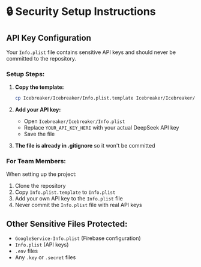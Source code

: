 # 🔒 Security Setup Instructions

## API Key Configuration

Your `Info.plist` file contains sensitive API keys and should never be committed to the repository.

### Setup Steps:

1. **Copy the template:**
   ```bash
   cp Icebreaker/Icebreaker/Info.plist.template Icebreaker/Icebreaker/Info.plist
   ```

2. **Add your API key:**
   - Open `Icebreaker/Icebreaker/Info.plist`
   - Replace `YOUR_API_KEY_HERE` with your actual DeepSeek API key
   - Save the file

3. **The file is already in .gitignore** so it won't be committed

### For Team Members:

When setting up the project:
1. Clone the repository
2. Copy `Info.plist.template` to `Info.plist`
3. Add your own API key to the `Info.plist` file
4. Never commit the `Info.plist` file with real API keys

## Other Sensitive Files Protected:

- `GoogleService-Info.plist` (Firebase configuration)
- `Info.plist` (API keys)
- `.env` files
- Any `.key` or `.secret` files